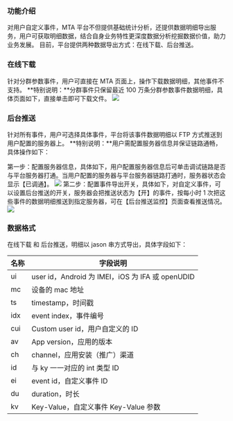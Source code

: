 ### 功能介绍
对用户自定义事件，MTA 平台不但提供基础统计分析，还提供数据明细导出服务，用户可获取明细数据，结合自身业务特性更深度数据分析挖掘数据价值，助力业务发展。 目前，平台提供两种数据导出方式：在线下载、后台推送。
### 在线下载
针对分群参数事件，用户可直接在 MTA 页面上，操作下载数据明细，其他事件不支持。
**特别说明：**分群事件只保留最近 100 万条分群参数事件数据明细，具体页面如下，直接单击即可下载文件。
![](https://mc.qcloudimg.com/static/img/767d6144f0bd28375eb160d94143f614/image.png)
### 后台推送

针对所有事件，用户可选择具体事件，平台将该事件数据明细以 FTP 方式推送到用户配置的服务器上。
**特别说明：**用户需配置服务器信息并保证链路通畅，具体操作如下：

第一步：配置服务器信息，具体如下，用户配置服务器信息后可单击调试链路是否与平台服务器打通。当用户配置的服务器与平台服务器链路打通时，服务器状态会显示【已调通】。
![](https://mc.qcloudimg.com/static/img/608ab4870713590d78a7dd4bf352ad46/image.png)
第二步：配置事件导出开关，具体如下，对自定义事件，可以设置后台推送的开关，服务器会把推送状态为【开】的事件，按每小时 1 次把这些事件的数据明细推送到指定服务器，可在【后台推送监控】页面查看推送情况。
![](https://mc.qcloudimg.com/static/img/716ba1e1543812874ed7cfcb9085d7b4/image.png)
### 数据格式
在线下载 和 后台推送，明细以 jason 串方式导出，具体字段如下：

| 名称 | 字段说明 |
|---------|---------|
| ui | user id，Android 为 IMEI，iOS 为 IFA 或 openUDID |
| mc | 设备的 mac 地址 |
| ts | timestamp，时间戳 |
| idx | event index，事件编号 |
| cui | Custom user id，用户自定义的 ID |
| av | App version，应用的版本 |
| ch | channel，应用安装（推广）渠道 |
| id | 与 ky 一一对应的 int 类型 ID |
| ei | event id，自定义事件 ID |
| du | duration，时长 |
| kv | Key-Value，自定义事件 Key-Value 参数 |


